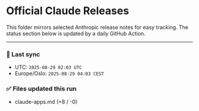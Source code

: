 # Official Claude Releases

This folder mirrors selected Anthropic release notes for easy tracking.
The status section below is updated by a daily GitHub Action.


---

<!-- sync-status:start -->

### 🔄 Last sync
- UTC: `2025-08-29 02:03 UTC`
- Europe/Oslo: `2025-08-29 04:03 CEST`

### ✅ Files updated this run

- claude-apps.md (+8 / -0)<!-- sync-status:end -->








